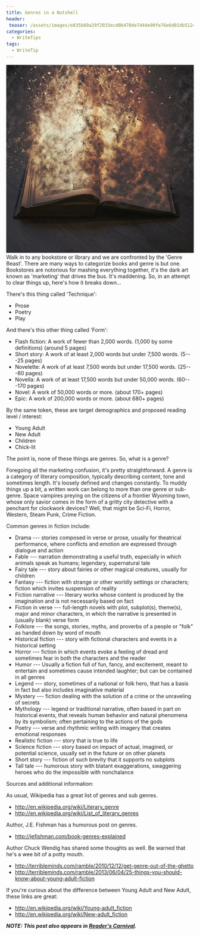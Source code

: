 ```yaml
---
title: Genres in a Nutshell
header:
 teaser: /assets/images/e835b60a29f2033ecd0b470de7444e90fe76e6d01db5124296f1c5_640_bookstore.jpg
categories:
  - WriteTips
tags:
  - WriteTip
---
```

<img src="/assets/images/e835b60a29f2033ecd0b470de7444e90fe76e6d01db5124296f1c5_640_bookstore.jpg">Walk in to any bookstore or library and we are confronted by the 'Genre Beast'. There are many ways to categorize books and genre is but one. Bookstores are notorious for mashing everything together, it's the dark art known as 'marketing' that drives the bus.  It's maddening. So, in an attempt to clear things up, here's how it breaks down...

There's this thing called 'Technique':

<ul>
  <li>Prose</li>
  <li>Poetry</li>
  <li>Play</li>
</ul>

And there's this other thing called 'Form':

<ul>
  <li>Flash fiction: A work of fewer than 2,000 words. (1,000 by some definitions) (around 5 pages)</li>
  <li>Short story: A work of at least 2,000 words but under 7,500 words. (5---25 pages)</li>
  <li>Novelette: A work of at least 7,500 words but under 17,500 words. (25---60 pages)</li>
  <li>Novella: A work of at least 17,500 words but under 50,000 words. (60---170 pages)</li>
  <li>Novel: A work of 50,000 words or more. (about 170+ pages)</li>
  <li>Epic: A work of 200,000 words or more. (about 680+ pages)</li>
</ul>

By the same token, these are target demographics and proposed reading level / interest:

<ul>
  <li>Young Adult</li>
  <li>New Adult</li>
  <li>Children</li>
  <li>Chick-lit</li>
</ul>

The point is, none of these things are genres. So, what is a genre?

Foregoing all the marketing confusion, it's pretty straightforward. A genre is a category of literary composition, typically describing content, tone and sometimes length. It's loosely defined and changes constantly. To muddy things up a bit, a written work can belong to more than one genre or sub-genre. Space vampires preying on the citizens of a frontier Wyoming town, whose only savior comes in the form of a gritty city detective with a penchant for clockwork devices? Well, that might be Sci-Fi, Horror, Western, Steam Punk, Crime Fiction.

Common genres in fiction include:

<ul>
  <li>Drama --- stories composed in verse or prose, usually for theatrical performance, where conflicts and emotion are expressed through dialogue and action</li>
  <li>Fable --- narration demonstrating a useful truth, especially in which animals speak as humans; legendary, supernatural tale</li>
  <li>Fairy tale --- story about fairies or other magical creatures, usually for children</li>
  <li>Fantasy --- fiction with strange or other worldly settings or characters; fiction which invites suspension of reality</li>
  <li>Fiction narrative --- literary works whose content is produced by the imagination and is not necessarily based on fact</li>
  <li>Fiction in verse --- full-length novels with plot, subplot(s), theme(s), major and minor characters, in which the narrative is presented in (usually blank) verse form</li>
  <li>Folklore --- the songs, stories, myths, and proverbs of a people or "folk" as handed down by word of mouth</li>
  <li>Historical fiction --- story with fictional characters and events in a historical setting</li>
  <li>Horror --- fiction in which events evoke a feeling of dread and sometimes fear in both the characters and the reader</li>
  <li>Humor --- Usually a fiction full of fun, fancy, and excitement, meant to entertain and sometimes cause intended laughter; but can be contained in all genres</li>
  <li>Legend --- story, sometimes of a national or folk hero, that has a basis in fact but also includes imaginative material</li>
  <li>Mystery --- fiction dealing with the solution of a crime or the unraveling of secrets</li>
  <li>Mythology --- legend or traditional narrative, often based in part on historical events, that reveals human behavior and natural phenomena by its symbolism; often pertaining to the actions of the gods</li>
  <li>Poetry --- verse and rhythmic writing with imagery that creates emotional responses</li>
  <li>Realistic fiction --- story that is true to life</li>
  <li>Science fiction --- story based on impact of actual, imagined, or potential science, usually set in the future or on other planets</li>
  <li>Short story --- fiction of such brevity that it supports no subplots</li>
  <li>Tall tale --- humorous story with blatant exaggerations, swaggering heroes who do the impossible with nonchalance</li>
</ul>

Sources and additional information:

As usual, Wikipedia has a great list of genres and sub genres.

<ul>
  <li><a href="http://en.wikipedia.org/wiki/Literary_genre">http://en.wikipedia.org/wiki/Literary_genre</a></li>
  <li><a href="http://en.wikipedia.org/wiki/List_of_literary_genres">http://en.wikipedia.org/wiki/List_of_literary_genres</a></li>
</ul>

Author, J.E. Fishman has a humorous post on genres.

<ul>
  <li><a href="http://jefishman.com/book-genres-explained">http://jefishman.com/book-genres-explained</a></li>
</ul>

Author Chuck Wendig has shared some thoughts as well. Be warned that he's a wee bit of a potty mouth.

<ul>
  <li><a href="http://terribleminds.com/ramble/2010/12/12/get-genre-out-of-the-ghetto">http://terribleminds.com/ramble/2010/12/12/get-genre-out-of-the-ghetto</a></li>
  <li><a href="http://terribleminds.com/ramble/2013/06/04/25-things-you-should-know-about-young-adult-fiction">http://terribleminds.com/ramble/2013/06/04/25-things-you-should-know-about-young-adult-fiction</a></li>
</ul>

If you're curious about the difference between Young Adult and New Adult, these links are great:

<ul>
  <li><a href="http://en.wikipedia.org/wiki/Young-adult_fiction">http://en.wikipedia.org/wiki/Young-adult_fiction</a></li>
  <li><a href="http://en.wikipedia.org/wiki/New-adult_fiction">http://en.wikipedia.org/wiki/New-adult_fiction</a></li>
</ul>

***NOTE: This post also appears in <a href="http://alongstoryshort.net/genres-in-a-nutshell/">Reader's Carnival</a>.***